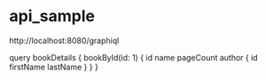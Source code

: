 # api_sample


http://localhost:8080/graphiql

query bookDetails {
  bookById(id: 1) {
    id
    name
    pageCount
    author {
      id
      firstName
      lastName
    }
  }
}